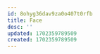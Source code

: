 ```yaml
---
id: 8ohyg36dav9za0o407t0rfb
title: Face
desc: ''
updated: 1702359789509
created: 1702359789509
---
```

